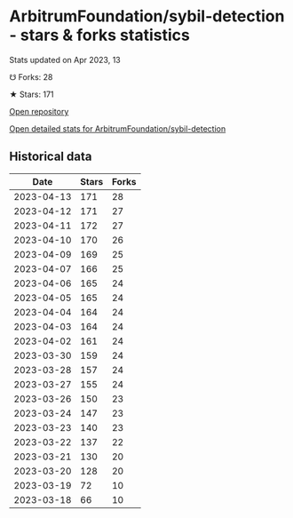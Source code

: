 # ArbitrumFoundation/sybil-detection - stars & forks statistics

Stats updated on Apr 2023, 13

☋ Forks: 28

★ Stars: 171

[Open repository](https://github.com/ArbitrumFoundation/sybil-detection)

[Open detailed stats for ArbitrumFoundation/sybil-detection](https://reviewgithub.com/rep/ArbitrumFoundation/sybil-detection)

## Historical data
| Date | Stars | Forks |
|------|-------|-------|
| 2023-04-13 | 171 | 28 | 
| 2023-04-12 | 171 | 27 | 
| 2023-04-11 | 172 | 27 | 
| 2023-04-10 | 170 | 26 | 
| 2023-04-09 | 169 | 25 | 
| 2023-04-07 | 166 | 25 | 
| 2023-04-06 | 165 | 24 | 
| 2023-04-05 | 165 | 24 | 
| 2023-04-04 | 164 | 24 | 
| 2023-04-03 | 164 | 24 | 
| 2023-04-02 | 161 | 24 | 
| 2023-03-30 | 159 | 24 | 
| 2023-03-28 | 157 | 24 | 
| 2023-03-27 | 155 | 24 | 
| 2023-03-26 | 150 | 23 | 
| 2023-03-24 | 147 | 23 | 
| 2023-03-23 | 140 | 23 | 
| 2023-03-22 | 137 | 22 | 
| 2023-03-21 | 130 | 20 | 
| 2023-03-20 | 128 | 20 | 
| 2023-03-19 | 72 | 10 | 
| 2023-03-18 | 66 | 10 | 

